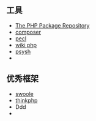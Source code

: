 ## 工具

*  [The PHP Package Repository](https://packagist.org/)
* [composer](https://getcomposer.org/)
* [pecl](https://pecl.php.net/)
* [wiki php](https://www.php.net/)
* [psysh](https://psysh.org/)
* 

## 优秀框架

* [swoole](https://www.swoole.com/)
* [thinkphp](http://www.thinkphp.cn/)
* Ddd
* 